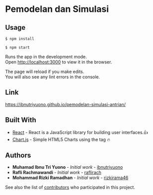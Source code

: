 # Pemodelan dan Simulasi

## Usage
```
$ npm install
```
```
$ npm start
```
Runs the app in the development mode.<br>
Open [http://localhost:3000](http://localhost:3000) to view it in the browser.

The page will reload if you make edits.<br>
You will also see any lint errors in the console.

## Link
https://ibnutriyuono.github.io/pemodelan-simulasi-antrian/

## Built With

* [React](https://reactjs.org/) - React is a JavaScript library for building user interfaces.:+1:
* [Chart.js](https://github.com/chartjs/Chart.js) - Simple HTML5 Charts using the <canvas> tag :fire:
  
## Authors

* **Muhamad Ibnu Tri Yuono** - *Initial work* - [ibnutriyuono](https://github.com/ibnutriyuono)
* **Rafli Rachmawandi** - *Initial work* - [raflirach](https://github.com/raflirach)
* **Mohammad Rizki Ramadhan** - *Initial work* - [rizkirama46](https://github.com/rizkirama46)

See also the list of [contributors](https://github.com/ibnutriyuono/pemodelan-simulasi-antrian/contributors) who participated in this project.
